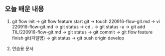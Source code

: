 ## 오늘 배운 내용

1. git flow init -> git flow feature start git -> touch 220916-flow-git.md -> vi 220916-flow-git.md -> git  status -> cd.. -> git status -u -> git add TIL/220916-flow-git.md
 -> git status -> git commit -> git flow feature finish git(파일명) -> git status -> git push origin develop

2. 연습용 문서 
